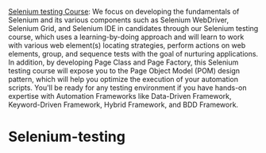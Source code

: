 [Selenium testing Course](https://www.a2nacademy.com/course/selenium-testing-course
): We focus on developing the fundamentals of Selenium and its various components such as Selenium WebDriver, Selenium Grid, and Selenium IDE in candidates through our Selenium testing course, which uses a learning-by-doing approach and will learn to work with various web element(s) locating strategies, perform actions on web elements, group, and sequence tests with the goal of nurturing applications. In addition, by developing Page Class and Page Factory, this Selenium testing course will expose you to the Page Object Model (POM) design pattern, which will help you optimize the execution of your automation scripts. You'll be ready for any testing environment if you have hands-on expertise with Automation Frameworks like Data-Driven Framework, Keyword-Driven Framework, Hybrid Framework, and BDD Framework.
# Selenium-testing
